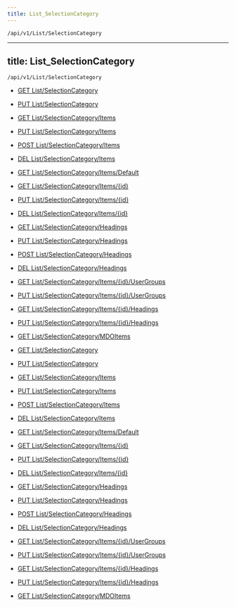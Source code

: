 ```yaml
---
title: List_SelectionCategory
---
```


```http
/api/v1/List/SelectionCategory
```

---
title: List_SelectionCategory
---

```http
/api/v1/List/SelectionCategory
```




* [GET List/SelectionCategory](v1SelectionCategoryList_GetListDefinition.md)

* [PUT List/SelectionCategory](v1SelectionCategoryList_SetListDefinition.md)

* [GET List/SelectionCategory/Items](v1SelectionCategoryList_GetAll.md)

* [PUT List/SelectionCategory/Items](v1SelectionCategoryList_PutAllSelectionCategory.md)

* [POST List/SelectionCategory/Items](v1SelectionCategoryList_PostSelectionCategory.md)

* [DEL List/SelectionCategory/Items](v1SelectionCategoryList_DeleteAllSelectionCategory.md)

* [GET List/SelectionCategory/Items/Default](v1SelectionCategoryList_CreateDefaultSelectionCategory.md)

* [GET List/SelectionCategory/Items/{id}](v1SelectionCategoryList_GetSelectionCategory.md)

* [PUT List/SelectionCategory/Items/{id}](v1SelectionCategoryList_PutSelectionCategory.md)

* [DEL List/SelectionCategory/Items/{id}](v1SelectionCategoryList_DeleteSelectionCategory.md)

* [GET List/SelectionCategory/Headings](v1SelectionCategoryList_GetSelectionCategoryHeadings.md)

* [PUT List/SelectionCategory/Headings](v1SelectionCategoryList_PutSelectionCategoryHeadings.md)

* [POST List/SelectionCategory/Headings](v1SelectionCategoryList_PostSelectionCategoryHeading.md)

* [DEL List/SelectionCategory/Headings](v1SelectionCategoryList_DeleteSelectionCategoryHeadings.md)

* [GET List/SelectionCategory/Items/{id}/UserGroups](v1SelectionCategoryList_GetSelectionCategoryUserGroupsForListItem.md)

* [PUT List/SelectionCategory/Items/{id}/UserGroups](v1SelectionCategoryList_PutSelectionCategoryUserGroupsForListItem.md)

* [GET List/SelectionCategory/Items/{id}/Headings](v1SelectionCategoryList_GetSelectionCategoryHeadingsForListItem.md)

* [PUT List/SelectionCategory/Items/{id}/Headings](v1SelectionCategoryList_PutSelectionCategoryHeadingsForListItem.md)

* [GET List/SelectionCategory/MDOItems](v1SelectionCategoryList_GetMDOList.md)


* [GET List/SelectionCategory](v1SelectionCategoryList_GetListDefinition.md)

* [PUT List/SelectionCategory](v1SelectionCategoryList_SetListDefinition.md)

* [GET List/SelectionCategory/Items](v1SelectionCategoryList_GetAll.md)

* [PUT List/SelectionCategory/Items](v1SelectionCategoryList_PutAllSelectionCategory.md)

* [POST List/SelectionCategory/Items](v1SelectionCategoryList_PostSelectionCategory.md)

* [DEL List/SelectionCategory/Items](v1SelectionCategoryList_DeleteAllSelectionCategory.md)

* [GET List/SelectionCategory/Items/Default](v1SelectionCategoryList_CreateDefaultSelectionCategory.md)

* [GET List/SelectionCategory/Items/{id}](v1SelectionCategoryList_GetSelectionCategory.md)

* [PUT List/SelectionCategory/Items/{id}](v1SelectionCategoryList_PutSelectionCategory.md)

* [DEL List/SelectionCategory/Items/{id}](v1SelectionCategoryList_DeleteSelectionCategory.md)

* [GET List/SelectionCategory/Headings](v1SelectionCategoryList_GetSelectionCategoryHeadings.md)

* [PUT List/SelectionCategory/Headings](v1SelectionCategoryList_PutSelectionCategoryHeadings.md)

* [POST List/SelectionCategory/Headings](v1SelectionCategoryList_PostSelectionCategoryHeading.md)

* [DEL List/SelectionCategory/Headings](v1SelectionCategoryList_DeleteSelectionCategoryHeadings.md)

* [GET List/SelectionCategory/Items/{id}/UserGroups](v1SelectionCategoryList_GetSelectionCategoryUserGroupsForListItem.md)

* [PUT List/SelectionCategory/Items/{id}/UserGroups](v1SelectionCategoryList_PutSelectionCategoryUserGroupsForListItem.md)

* [GET List/SelectionCategory/Items/{id}/Headings](v1SelectionCategoryList_GetSelectionCategoryHeadingsForListItem.md)

* [PUT List/SelectionCategory/Items/{id}/Headings](v1SelectionCategoryList_PutSelectionCategoryHeadingsForListItem.md)

* [GET List/SelectionCategory/MDOItems](v1SelectionCategoryList_GetMDOList.md)